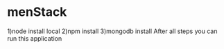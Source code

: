 # menStack
1)node install  local
2)npm install
3)mongodb install
After all steps you can run this application
